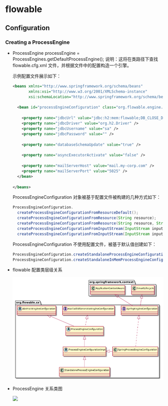 # flowable
## Configuration
### Creating a ProcessEngine 
-   ProcessEngine processEngine = ProcessEngines.getDefaultProcessEngine();
    说明：这将在类路径下查找 flowable.cfg.xml 文件，并根据文件中的配置构造一个引擎。
    
    示例配置文件展示如下：
    ```xml
    <beans xmlns="http://www.springframework.org/schema/beans"
           xmlns:xsi="http://www.w3.org/2001/XMLSchema-instance"
           xsi:schemaLocation="http://www.springframework.org/schema/beans http://www.springframework.org/schema/beans/spring-beans.xsd">
    
      <bean id="processEngineConfiguration" class="org.flowable.engine.impl.cfg.StandaloneProcessEngineConfiguration">
    
        <property name="jdbcUrl" value="jdbc:h2:mem:flowable;DB_CLOSE_DELAY=1000" />
        <property name="jdbcDriver" value="org.h2.Driver" />
        <property name="jdbcUsername" value="sa" />
        <property name="jdbcPassword" value="" />
    
        <property name="databaseSchemaUpdate" value="true" />
    
        <property name="asyncExecutorActivate" value="false" />
    
        <property name="mailServerHost" value="mail.my-corp.com" />
        <property name="mailServerPort" value="5025" />
      </bean>
    
    </beans>
    ```
    
    ProcessEngineConfiguration 对象被基于配置文件被构建的几种方式如下：
    ```java
    ProcessEngineConfiguration.
      createProcessEngineConfigurationFromResourceDefault();
      createProcessEngineConfigurationFromResource(String resource);
      createProcessEngineConfigurationFromResource(String resource, String beanName);
      createProcessEngineConfigurationFromInputStream(InputStream inputStream);
      createProcessEngineConfigurationFromInputStream(InputStream inputStream, String beanName);
    ```

    ProcessEngineConfiguration 不使用配置文件，被基于默认值创建如下：
    ```java
    ProcessEngineConfiguration.createStandaloneProcessEngineConfiguration();
    ProcessEngineConfiguration.createStandaloneInMemProcessEngineConfiguration();
    ```
-   flowable 配置类层级关系

    ![配置类层级关系图](./docs/images/configuration-level.png)   
    
-   ProcessEngine 关系类图    

    ![](./docs/images/)
    